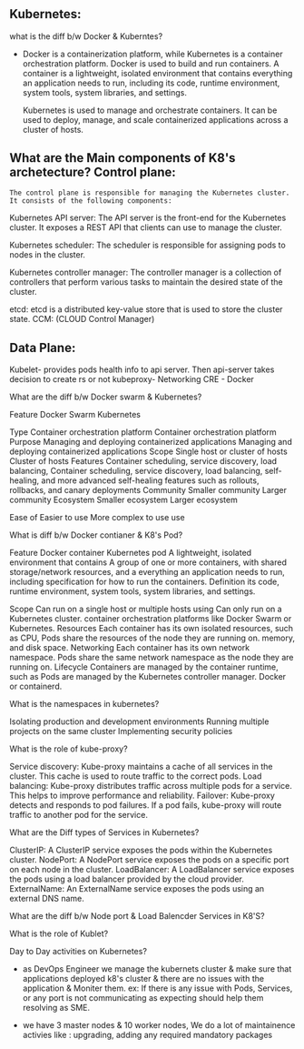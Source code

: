 #
Kubernetes: 
---------

what is the diff b/w Docker & Kuberntes?
  - Docker is a containerization platform, while Kubernetes is a container orchestration platform.
    Docker is used to build and run containers. A container is a lightweight, isolated environment that contains everything an application needs to run, including its          code, runtime environment, system tools, system libraries, and settings.

    Kubernetes is used to manage and orchestrate containers. It can be used to deploy, manage, and scale containerized applications across a cluster of hosts.

What are the Main components of K8's archetecture?
  Control plane: 
  -------------
    The control plane is responsible for managing the Kubernetes cluster. It consists of the following components:

  Kubernetes API server: 
    The API server is the front-end for the Kubernetes cluster. It exposes a REST API that clients can use to manage the cluster.
    
  Kubernetes scheduler: 
    The scheduler is responsible for assigning pods to nodes in the cluster.
    
  Kubernetes controller manager: 
    The controller manager is a collection of controllers that perform various tasks to maintain the desired state of the cluster.
    
  etcd: 
    etcd is a distributed key-value store that is used to store the cluster state.
  CCM: (CLOUD Control Manager)
    

  Data Plane:
  ----------
  Kubelet- provides pods health info to api server. Then api-server takes decision to create rs or not
  kubeproxy- Networking
  CRE - Docker  

What are the diff b/w Docker swarm & Kubernetes?

Feature	              Docker Swarm	                                                    Kubernetes

Type	      Container orchestration platform	                                  Container orchestration platform
Purpose	    Managing and deploying containerized applications	                  Managing and deploying containerized applications
Scope	      Single host or cluster of hosts	                                    Cluster of hosts
Features	  Container scheduling, service discovery, load balancing,            Container scheduling, service discovery, load balancing, self-healing, and more advanced                  self-healing                                                       features such as rollouts, rollbacks, and canary deployments
Community	  Smaller community	                                                  Larger community
Ecosystem	  Smaller ecosystem	                                                  Larger ecosystem

Ease of    	Easier to use	                                                      More complex to use
use

What is diff b/w Docker contianer & K8's Pod?

Feature                      	Docker container	                                                  Kubernetes pod
                	A lightweight, isolated environment that contains            A group of one or more containers, with shared storage/network resources, and a
                  everything an application needs to run, including            specification for how to run the containers.
Definition        its code, runtime environment, system tools, 
                  system libraries, and settings.
                  

Scope	          Can run on a single host or multiple hosts using             	Can only run on a Kubernetes cluster.
                container orchestration platforms like Docker Swarm or 
                Kubernetes.
Resources    	  Each container has its own isolated resources, such as CPU,    Pods share the resources of the node they are running on.
               memory, and disk space.
Networking	   Each container has its own network namespace.	                 Pods share the same network namespace as the node they are running on.
Lifecycle	     Containers are managed by the container runtime, such as 	       Pods are managed by the Kubernetes controller manager.
               Docker or containerd.

What is the namespaces in kubernetes?


Isolating production and development environments
Running multiple projects on the same cluster
Implementing security policies

What is the role of kube-proxy?

Service discovery: 
  Kube-proxy maintains a cache of all services in the cluster. This cache is used to route traffic to the correct pods.
Load balancing:
  Kube-proxy distributes traffic across multiple pods for a service. This helps to improve performance and reliability.
Failover: 
  Kube-proxy detects and responds to pod failures. If a pod fails, kube-proxy will route traffic to another pod for the service.


What are the Diff types of Services in Kubernetes?

ClusterIP: A ClusterIP service exposes the pods within the Kubernetes cluster.
NodePort: A NodePort service exposes the pods on a specific port on each node in the cluster.
LoadBalancer: A LoadBalancer service exposes the pods using a load balancer provided by the cloud provider.
ExternalName: An ExternalName service exposes the pods using an external DNS name.

What are the diff b/w Node port & Load Balencder Services in K8'S?

What is the role of Kublet?

Day to Day activities on Kubernetes?
  - as DevOps Engineer we manage the kubernets cluster & make sure that applications deployed k8's cluster & there are no issues with the application & Moniter them.
    ex:
    If there is any issue with Pods, Services, or any port is not communicating as expecting should help them resolving as SME.
    
  - we have 3 master nodes & 10 worker nodes, We do a lot of maintainence activies like : upgrading, adding any required mandatory packages
